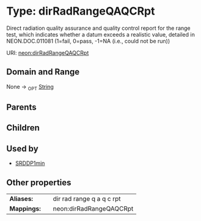
# Type: dirRadRangeQAQCRpt


Direct radiation quality assurance and quality control report for the range test, which indicates whether a datum exceeds a realistic value, detailed in NEON.DOC.011081 (1=fail, 0=pass, -1=NA (i.e., could not be run))

URI: [neon:dirRadRangeQAQCRpt](https://data.neonscience.org/dirRadRangeQAQCRpt)


## Domain and Range

None ->  <sub>OPT</sub> [String](types/String.md)

## Parents


## Children


## Used by

 * [SRDDP1min](SRDDP1min.md)

## Other properties

|  |  |  |
| --- | --- | --- |
| **Aliases:** | | dir rad range q a q c rpt |
| **Mappings:** | | neon:dirRadRangeQAQCRpt |

